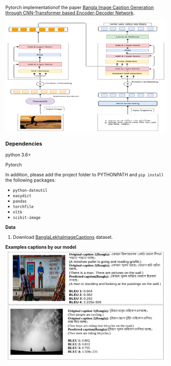 Pytorch implementationof the paper [Bangla Image Caption Generation through CNN-Transformer based Encoder-Decoder Network](https://paperswithcode.com/paper/bangla-image-caption-generation-through-cnn).


<img src="images/archi.png" width="900px" height="350px"/>

### Dependencies
python 3.6+

Pytorch

In addition, please add the project folder to PYTHONPATH and `pip install` the following packages:
- `python-dateutil`
- `easydict`
- `pandas`
- `torchfile`
- `nltk`
- `scikit-image`

**Data**
1. Download [BanglaLekhaImageCaptions](https://data.mendeley.com/datasets/rxxch9vw59/2) dataset.

**Examples captions by our model**
<img src="images/examples.png" width="900px" height="350px"/>
